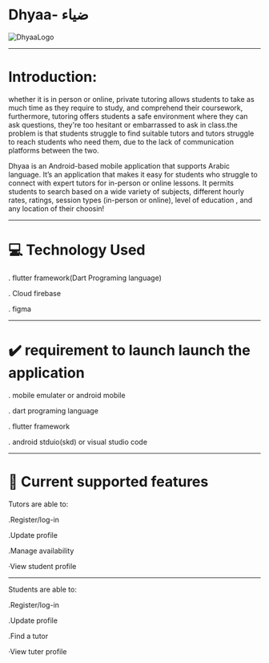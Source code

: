 # Dhyaa- ضياء

![DhyaaLogo](https://user-images.githubusercontent.com/115453402/200195587-d6ce41a1-73f8-4cee-9116-5dd996c56c9a.png)

-----------------------------------------------------------------------------------------------------------------------------------------------------
# Introduction:
whether it is in person or online, private tutoring allows students to take as much time as they require to study, and comprehend their coursework, furthermore, tutoring offers students a safe environment where they can ask questions, they're too hesitant or embarrassed to ask in class.the problem is that students struggle to find suitable tutors and tutors struggle to reach students who need them, due to the lack of communication platforms between the two.


Dhyaa is an Android-based mobile application that supports Arabic language. It’s an application that makes it easy for students who struggle to connect with expert tutors for in-person or online lessons. It permits students to search based on a wide variety of subjects, different hourly rates, ratings, session types (in-person or online), level of education , and any location of their choosin!


-----------------------------------------------------------------------------------------------------------------------------------------------------
# 💻 Technology Used

. flutter framework(Dart Programing language)

. Cloud firebase

. figma


-----------------------------------------------------------------------------------------------------------------------------------------------------
# ✔️ requirement to launch launch the application

. mobile emulater or android mobile

. dart programing language

. flutter framework

. android stduio(skd) or visual studio code


-----------------------------------------------------------------------------------------------------------------------------------------------------
# 📱 Current supported features 

Tutors are able to:

 .Register/log-in
 
 .Update profile
 
 .Manage availability
 
 ·View student profile
 
------------------------------

Students are able to:

 .Register/log-in
 
 .Update profile
 
 .Find a tutor
 
 ·View tuter profile
